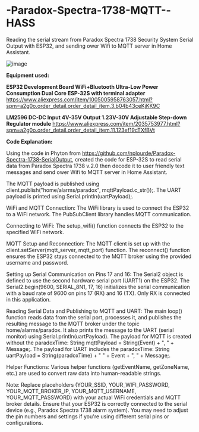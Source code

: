 # -Paradox-Spectra-1738-MQTT--HASS

Reading the serial stream from Paradox Spectra 1738 Security System Serial Output with ESP32, and sending ower Wifi to MQTT server in Home Assistant. 

![image](https://github.com/user-attachments/assets/139da3f6-5b41-4e8d-b6fd-3a532aab6416)


**Equipment used:**

**ESP32 Development Board WiFi+Bluetooth Ultra-Low Power Consumption Dual Core ESP-32S with terminal adapter**
https://www.aliexpress.com/item/1005005958763057.html?spm=a2g0o.order_detail.order_detail_item.3.b04b43ceKjKK9C

**LM2596 DC-DC Input 4V-35V Output 1.23V-30V Adjustable Step-down Regulator module**
https://www.aliexpress.com/item/2035753977.html?spm=a2g0o.order_detail.order_detail_item.11.123ef19cTXfBVt


**Code Explanation:**

Using the code in Phyton from https://github.com/nplourde/Paradox-Spectra-1738-SerialOutput,  created the code for ESP-32S to read serial data from Paradox Spectra 1738 v.2.0 then decode it to user friendly text messages and send ower Wifi to MQTT server in Home Assistant. 

The MQTT payload is published using client.publish("home/alarms/paradox", mqttPayload.c_str());.
The UART payload is printed using Serial.println(uartPayload);.

WiFi and MQTT Connection:
The WiFi library is used to connect the ESP32 to a WiFi network.
The PubSubClient library handles MQTT communication.

Connecting to WiFi:
The setup_wifi() function connects the ESP32 to the specified WiFi network.

MQTT Setup and Reconnection:
The MQTT client is set up with the client.setServer(mqtt_server, mqtt_port) function.
The reconnect() function ensures the ESP32 stays connected to the MQTT broker using the provided username and password.

Setting up Serial Communication on Pins 17 and 16:
The Serial2 object is defined to use the second hardware serial port (UART1) on the ESP32.
The Serial2.begin(9600, SERIAL_8N1, 17, 16) initializes the serial communication with a baud rate of 9600 on pins 17 (RX) and 16 (TX). Only RX is connected in this application.

Reading Serial Data and Publishing to MQTT and UART:
The main loop() function reads data from the serial port, processes it, and publishes the resulting message to the MQTT broker under the topic home/alarms/paradox.
It also prints the message to the UART (serial monitor) using Serial.println(uartPayload).
The payload for MQTT is created without the paradoxTime: String mqttPayload = String(Event) + ", " + Message;.
The payload for UART includes the paradoxTime: String uartPayload = String(paradoxTime) + " " + Event + ", " + Message;.

Helper Functions:
Various helper functions (getEventName, getZoneName, etc.) are used to convert raw data into human-readable strings.

Note:
Replace placeholders (YOUR_SSID, YOUR_WIFI_PASSWORD, YOUR_MQTT_BROKER_IP, YOUR_MQTT_USERNAME, YOUR_MQTT_PASSWORD) with your actual WiFi credentials and MQTT broker details.
Ensure that your ESP32 is correctly connected to the serial device (e.g., Paradox Spectra 1738 alarm system).
You may need to adjust the pin numbers and settings if you're using different serial pins or configurations.
